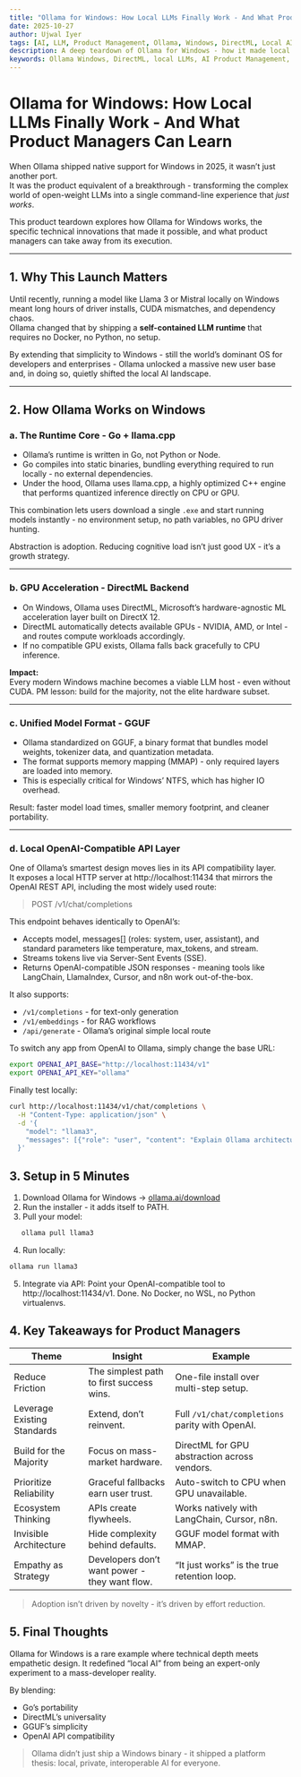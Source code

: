 ```yaml
---
title: "Ollama for Windows: How Local LLMs Finally Work - And What Product Managers Can Learn"
date: 2025-10-27
author: Ujwal Iyer
tags: [AI, LLM, Product Management, Ollama, Windows, DirectML, Local AI, OpenAI API]
description: A deep teardown of Ollama for Windows - how it made local LLMs simple, what powers it under the hood, and what product managers can learn from its design and strategy.
keywords: Ollama Windows, DirectML, local LLMs, AI Product Management, Llama.cpp, gguf, OpenAI API
---
```


# Ollama for Windows: How Local LLMs Finally Work - And What Product Managers Can Learn

When Ollama shipped native support for Windows in 2025, it wasn’t just another port.  
It was the product equivalent of a breakthrough - transforming the complex world of open-weight LLMs into a single command-line experience that *just works*.  

This product teardown explores how Ollama for Windows works, the specific technical innovations that made it possible, and what product managers can take away from its execution.

---

## 1. Why This Launch Matters

Until recently, running a model like Llama 3 or Mistral locally on Windows meant long hours of driver installs, CUDA mismatches, and dependency chaos.  
Ollama changed that by shipping a **self-contained LLM runtime** that requires no Docker, no Python, no setup.  

By extending that simplicity to Windows - still the world’s dominant OS for developers and enterprises - Ollama unlocked a massive new user base and, in doing so, quietly shifted the local AI landscape.

---

## 2. How Ollama Works on Windows

### **a. The Runtime Core - Go + llama.cpp**

- Ollama’s runtime is written in Go, not Python or Node.  
- Go compiles into static binaries, bundling everything required to run locally - no external dependencies.  
- Under the hood, Ollama uses llama.cpp, a highly optimized C++ engine that performs quantized inference directly on CPU or GPU.

This combination lets users download a single `.exe` and start running models instantly - no environment setup, no path variables, no GPU driver hunting.

 Abstraction is adoption.
 Reducing cognitive load isn’t just good UX - it’s a growth strategy.

---

### **b. GPU Acceleration - DirectML Backend**

- On Windows, Ollama uses DirectML, Microsoft’s hardware-agnostic ML acceleration layer built on DirectX 12.  
- DirectML automatically detects available GPUs - NVIDIA, AMD, or Intel - and routes compute workloads accordingly.  
- If no compatible GPU exists, Ollama falls back gracefully to CPU inference.

**Impact:**  
Every modern Windows machine becomes a viable LLM host - even without CUDA.
PM lesson: build for the majority, not the elite hardware subset.

---

### **c. Unified Model Format - GGUF**

- Ollama standardized on GGUF, a binary format that bundles model weights, tokenizer data, and quantization metadata.  
- The format supports memory mapping (MMAP) - only required layers are loaded into memory.  
- This is especially critical for Windows’ NTFS, which has higher IO overhead.

Result: faster model load times, smaller memory footprint, and cleaner portability.

---

### **d. Local OpenAI-Compatible API Layer**

One of Ollama’s smartest design moves lies in its API compatibility layer.  
It exposes a local HTTP server at http://localhost:11434 that mirrors the OpenAI REST API, including the most widely used route:

> POST /v1/chat/completions

This endpoint behaves identically to OpenAI’s:
- Accepts model, messages[] (roles: system, user, assistant), and standard parameters like temperature, max_tokens, and stream.  
- Streams tokens live via Server-Sent Events (SSE).  
- Returns OpenAI-compatible JSON responses - meaning tools like LangChain, LlamaIndex, Cursor, and n8n work out-of-the-box.

It also supports:
- `/v1/completions` - for text-only generation  
- `/v1/embeddings` - for RAG workflows  
- `/api/generate` - Ollama’s original simple local route  

To switch any app from OpenAI to Ollama, simply change the base URL:

```bash
export OPENAI_API_BASE="http://localhost:11434/v1"
export OPENAI_API_KEY="ollama"
```

Finally test locally: 
```bash
curl http://localhost:11434/v1/chat/completions \
  -H "Content-Type: application/json" \
  -d '{
    "model": "llama3",
    "messages": [{"role": "user", "content": "Explain Ollama architecture"}]
  }'
```


## 3. Setup in 5 Minutes

1. Download Ollama for Windows → [ollama.ai/download](https://ollama.ai/download)  
2. Run the installer - it adds itself to PATH.  
3. Pull your model:

```bash
   ollama pull llama3
```

4. Run locally: 
```bash
ollama run llama3
```
5. Integrate via API: Point your OpenAI-compatible tool to http://localhost:11434/v1. 
Done. No Docker, no WSL, no Python virtualenvs.

## 4. Key Takeaways for Product Managers

| Theme | Insight | Example |
|--------|----------|---------|
| Reduce Friction | The simplest path to first success wins. | One-file install over multi-step setup. |
|  Leverage Existing Standards | Extend, don’t reinvent. | Full `/v1/chat/completions` parity with OpenAI. |
|  Build for the Majority | Focus on mass-market hardware. | DirectML for GPU abstraction across vendors. |
|  Prioritize Reliability | Graceful fallbacks earn user trust. | Auto-switch to CPU when GPU unavailable. |
|  Ecosystem Thinking | APIs create flywheels. | Works natively with LangChain, Cursor, n8n. |
|  Invisible Architecture | Hide complexity behind defaults. | GGUF model format with MMAP. |
|  Empathy as Strategy | Developers don’t want power - they want flow. | “It just works” is the true retention loop. |

> Adoption isn’t driven by novelty - it’s driven by effort reduction.


## 5. Final Thoughts
Ollama for Windows is a rare example where technical depth meets empathetic design.
It redefined “local AI” from being an expert-only experiment to a mass-developer reality.

By blending:
- Go’s portability
- DirectML’s universality
- GGUF’s simplicity
- OpenAI API compatibility

> Ollama didn’t just ship a Windows binary - it shipped a platform thesis: local, private, interoperable AI for everyone.